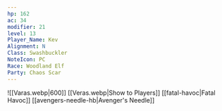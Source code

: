 ```yaml
---
hp: 162
ac: 34
modifier: 21
level: 13
Player_Name: Kev
Alignment: N
Class: Swashbuckler
NoteIcon: PC
Race: Woodland Elf
Party: Chaos Scar
---
```


![[Varas.webp|600]]
[[Veras.webp|Show to Players]]
[[fatal-havoc|Fatal Havoc]]
[[avengers-needle-hb|Avenger's Needle]]


